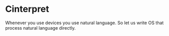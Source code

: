 # Cinterpret
Whenever you use devices you use natural language. So let us write OS that process natural language directly.
